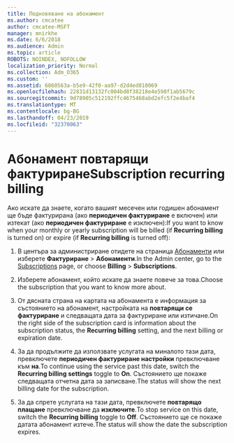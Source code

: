 ```yaml
---
title: Подновяване на абонамент
ms.author: cmcatee
author: cmcatee-MSFT
manager: mnirkhe
ms.date: 6/6/2018
ms.audience: Admin
ms.topic: article
ROBOTS: NOINDEX, NOFOLLOW
localization_priority: Normal
ms.collection: Adm_O365
ms.custom: ''
ms.assetid: 6860563a-b5e9-42f0-aa97-d2d4ed810069
ms.openlocfilehash: 22831d13132fc004bd8f38218e4e598f1ab5679c
ms.sourcegitcommit: 9d78905c512192ffc4675468abd2efc5f2e4baf4
ms.translationtype: MT
ms.contentlocale: bg-BG
ms.lasthandoff: 04/23/2019
ms.locfileid: "32370063"
---
```

# <a name="subscription-recurring-billing"></a><span data-ttu-id="8d4de-102">Абонамент повтарящи фактуриране</span><span class="sxs-lookup"><span data-stu-id="8d4de-102">Subscription recurring billing</span></span>

<span data-ttu-id="8d4de-103">Ако искате да знаете, когато вашият месечен или годишен абонамент ще бъде фактурирана (ако **периодичен фактуриране** е включен) или изтекат (ако **периодичен фактуриране** е изключен):</span><span class="sxs-lookup"><span data-stu-id="8d4de-103">If you want to know when your monthly or yearly subscription will be billed (if **Recurring billing** is turned on) or expire (if **Recurring billing** is turned off):</span></span> 
  
1. <span data-ttu-id="8d4de-104">В центъра за администриране отидете на страница [Абонаменти](https://go.microsoft.com/fwlink/p/?linkid=842054) или изберете **Фактуриране** \> **Абонаменти**.</span><span class="sxs-lookup"><span data-stu-id="8d4de-104">In the Admin center, go to the [Subscriptions](https://go.microsoft.com/fwlink/p/?linkid=842054) page, or choose **Billing** \> **Subscriptions**.</span></span>
    
2. <span data-ttu-id="8d4de-105">Изберете абонамент, който искате да знаете повече за това.</span><span class="sxs-lookup"><span data-stu-id="8d4de-105">Choose the subscription that you want to know more about.</span></span>
    
3. <span data-ttu-id="8d4de-106">От дясната страна на картата на абонамента е информация за състоянието на абонамент, настройката на **повтарящи се фактуриране** и следващата дата за фактуриране или изтичане.</span><span class="sxs-lookup"><span data-stu-id="8d4de-106">On the right side of the subscription card is information about the subscription status, the **Recurring billing** setting, and the next billing or expiration date.</span></span> 
    
4. <span data-ttu-id="8d4de-107">За да продължите да използвате услугата на миналото тази дата, превключете **периодичен фактуриране настройки** превключване към **на**.</span><span class="sxs-lookup"><span data-stu-id="8d4de-107">To continue using the service past this date, switch the **Recurring billing settings** toggle to **On**.</span></span> <span data-ttu-id="8d4de-108">Състоянието ще покаже следващата отчетна дата за записване.</span><span class="sxs-lookup"><span data-stu-id="8d4de-108">The status will show the next billing date for the subscription.</span></span>
    
5. <span data-ttu-id="8d4de-109">За да спрете услугата на тази дата, превключете **повтарящо плащане** превключване да **изключите**.</span><span class="sxs-lookup"><span data-stu-id="8d4de-109">To stop service on this date, switch the **Recurring billing** toggle to **Off**.</span></span> <span data-ttu-id="8d4de-110">Състоянието ще се покаже датата абонамент изтече.</span><span class="sxs-lookup"><span data-stu-id="8d4de-110">The status will show the date the subscription expires.</span></span>
    

